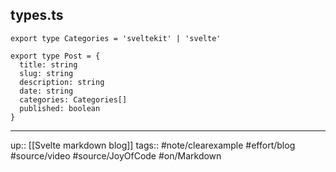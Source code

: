 ## types.ts

```
export type Categories = 'sveltekit' | 'svelte'

export type Post = {
  title: string
  slug: string
  description: string
  date: string
  categories: Categories[]
  published: boolean
}
```

---
up:: [[Svelte markdown blog]]
tags:: #note/clearexample #effort/blog #source/video #source/JoyOfCode #on/Markdown 
